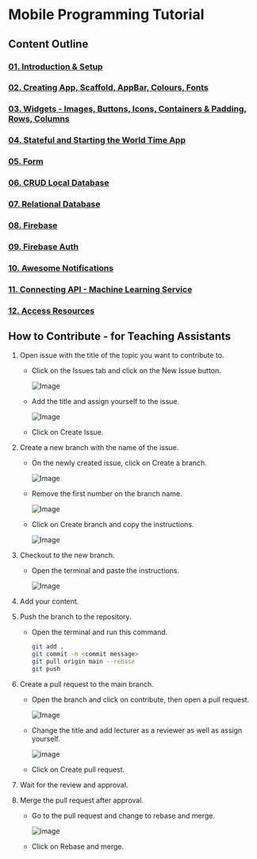 # Mobile Programming Tutorial

## Content Outline

### [01. Introduction & Setup](/01.%20Introduction%20&%20Setup/)

### [02. Creating App, Scaffold, AppBar, Colours, Fonts](/02.%20Creating%20App,%20Scaffold,%20AppBar,%20Colours,%20Fonts/)

### [03. Widgets - Images, Buttons, Icons, Containers & Padding, Rows, Columns](/03.%20Widgets%20-%20Images,%20Buttons,%20Icons,%20Containers%20&%20Padding,%20Rows,%20Columns/)

### [04. Stateful and Starting the World Time App](/04.%20Stateful%20and%20Starting%20the%20World%20Time%20App/)

### [05. Form](/05.%20Form/)

### [06. CRUD Local Database](/06.%20CRUD%20Local%20Database/)

### [07. Relational Database](/07.%20Relational%20Database/)

### [08. Firebase](/08.%20Firebase/)

### [09. Firebase Auth](/09.%20Firebase%20Auth/)

### [10. Awesome Notifications](/10.%20Awesome%20Notifications/)

### [11. Connecting API - Machine Learning Service](/11.%20Connecting%20API%20-%20Machine%20Learning%20Service/)

### [12. Access Resources](/12.%20Access%20Resources/)

## How to Contribute - for Teaching Assistants

1. Open issue with the title of the topic you want to contribute to.

   - Click on the Issues tab and click on the New Issue button.

     ![Image](https://github.com/user-attachments/assets/58208693-df77-47f5-8534-8af72eab4ec0)

   - Add the title and assign yourself to the issue.

     ![Image](https://github.com/user-attachments/assets/6e5bfcee-6568-4aa6-bcef-d0ce605cba00)

   - Click on Create Issue.

2. Create a new branch with the name of the issue.

   - On the newly created issue, click on Create a branch.

     ![Image](https://github.com/user-attachments/assets/3134d5f3-9051-4f34-9897-59c7032321be)

   - Remove the first number on the branch name.

     ![Image](https://github.com/user-attachments/assets/0507e4f1-0170-46f4-b353-ac97440468d3)

   - Click on Create branch and copy the instructions.

     ![Image](https://github.com/user-attachments/assets/61367dea-7e02-43fc-b54f-3cc65b42a3f3)

3. Checkout to the new branch.

   - Open the terminal and paste the instructions.

     ![Image](https://github.com/user-attachments/assets/db566e82-cc2d-4c1c-95f3-1f2309959a7d)

4. Add your content.

5. Push the branch to the repository.

   - Open the terminal and run this command.

     ```bash
     git add .
     git commit -m <commit message>
     git pull origin main --rebase
     git push
     ```

6. Create a pull request to the main branch.

   - Open the branch and click on contribute, then open a pull request.

     ![Image](https://github.com/user-attachments/assets/a71df9ae-700e-4de4-8a66-a7bf1245749f)

   - Change the title and add lecturer as a reviewer as well as assign yourself.

     ![image](https://github.com/user-attachments/assets/e79ededd-3a1a-407a-8779-c33c17ad29b2)

   - Click on Create pull request.

7. Wait for the review and approval.

8. Merge the pull request after approval.

   - Go to the pull request and change to rebase and merge.

     ![image](https://github.com/user-attachments/assets/3c48771d-8cf8-4b3b-8c59-d4ef0d30dbd6)

   - Click on Rebase and merge.
